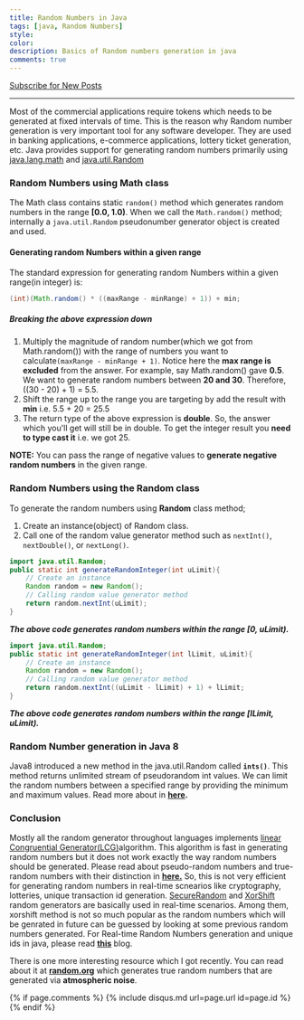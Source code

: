 ```yaml
---
title: Random Numbers in Java
tags: [java, Random Numbers]
style:
color:
description: Basics of Random numbers generation in java
comments: true
---
```


<a class="text-center" href="https://feedburner.google.com/fb/a/mailverify?uri=Mandy8055&amp;loc=en_US" onclick="window.open(this.href, 'subscribe',
    'left=20,top=20,width=500,height=500,toolbar=1,resizable=0'); return false;">Subscribe for New Posts</a>

---

Most of the commercial applications require tokens which needs to be generated at fixed intervals of time. This is the reason why Random number generation is very important tool for any software developer. They are used in banking applications, e-commerce applications, lottery ticket generation, etc. Java provides support for generating random numbers primarily using [java.lang.math](https://docs.oracle.com/javase/8/docs/api/java/lang/Math.html) and [java.util.Random](https://docs.oracle.com/javase/8/docs/api/java/util/Random.html) 

### Random Numbers using Math class

The Math class contains static `random()` method which generates random numbers in the range **[0.0, 1.0)**. When we call the `Math.random()` method; internally a `java.util.Random` pseudonumber generator object is created and used.

#### Generating random Numbers within a given range
The standard expression for generating random Numbers within a given range(in integer) is:
```java
(int)(Math.random() * ((maxRange - minRange) + 1)) + min;    
```

##### Breaking the above expression down
1. Multiply the magnitude of random number(which we got from Math.random()) with the range of numbers you want to calculate`(maxRange - minRange + 1)`. Notice here the **max range is excluded** from the answer. For example, say Math.random() gave **0.5**. We want to generate random numbers between **20 and 30**. Therefore, ((30 - 20) + 1) = 5.5. 
2. Shift the range up to the range you are targeting by add the result with **min** i.e. 5.5 + 20 = 25.5
3. The return type of the above expression is **double**. So, the answer which you'll get will still be in double. To get the integer result you **need to type cast it** i.e. we got 25.

**NOTE:** You can pass the range of negative values to **generate negative random numbers** in the given range. 

### Random Numbers using the Random class

To generate the random numbers using **Random** class method;
1. Create an instance(object) of Random class.
2. Call one of the random value generator method such as `nextInt()`, `nextDouble()`, or `nextLong()`.

```java
import java.util.Random;
public static int generateRandomInteger(int uLimit){
    // Create an instance
    Random random = new Random();
    // Calling random value generator method 
    return random.nextInt(uLimit);
}
```
**_The above code generates random numbers within the range [0, uLimit)._**

```java
import java.util.Random;
public static int generateRandomInteger(int lLimit, uLimit){
    // Create an instance
    Random random = new Random();
    // Calling random value generator method 
    return random.nextInt((uLimit - lLimit) + 1) + lLimit;
}
```
**_The above code generates random numbers within the range [lLimit, uLimit)._**

### Random Number generation in Java 8
Java8 introduced a new method in the java.util.Random called **`ints()`**. This method returns unlimited stream of pseudorandom int values. We can limit the random numbers between a specified range by providing the minimum and maximum values. Read more about in **[here](https://docs.oracle.com/javase/8/docs/api/java/util/Random.html).**

### Conclusion
Mostly all the random generator throughout languages implements [linear Congruential Generator(LCG)](https://youtu.be/PtEivGPxwAI)algorithm. This algorithm is fast in generating random numbers but it does not work exactly the way random numbers should be generated. Please read about pseudo-random numbers and true-random numbers with their distinction in [**here.**](https://www.researchgate.net/post/Difference_between_TRNG_or_PRNG#:~:text=The%20difference%20between%20true%20random,(completely%20computer-generated)) So, this is not very efficient for generating random numbers in real-time scnearios like cryptography, lotteries, unique transaction id generation. [SecureRandom](https://docs.oracle.com/javase/8/docs/api/java/security/SecureRandom.html) and [XorShift](https://www.javamex.com/tutorials/random_numbers/xorshift.shtml#.Xje2fKbhUXd) random generators are basically used in real-time scenarios. Among them, xorshift method is not so much popular as the random numbers which will be genrated in future can be guessed by looking at some previous random numbers generated. For Real-time Random Numbers generation and unique ids in java, please read **[this](https://mandy8055.github.io/blog/generating-unique-ids-java)** blog.

There is one more interesting resource which I got recently. You can read about it at **[random.org](https://random.org/)** which generates true random numbers that are generated via **atmospheric noise**. 

{% if page.comments %} {% include disqus.md url=page.url id=page.id %} {% endif %}
